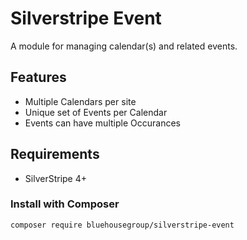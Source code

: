Silverstripe Event
=====================
A module for managing calendar(s) and related events.

## Features
* Multiple Calendars per site
* Unique set of Events per Calendar 
* Events can have multiple Occurances

## Requirements
* SilverStripe 4+

### Install with Composer  
	composer require bluehousegroup/silverstripe-event